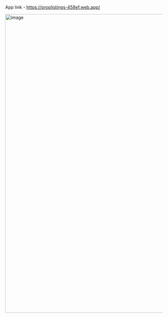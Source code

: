 App link - https://proplistings-458ef.web.app/

<img width="957" alt="image" src="https://github.com/user-attachments/assets/9e7e3d01-5608-4613-b74c-c8d9f940ab36" />

